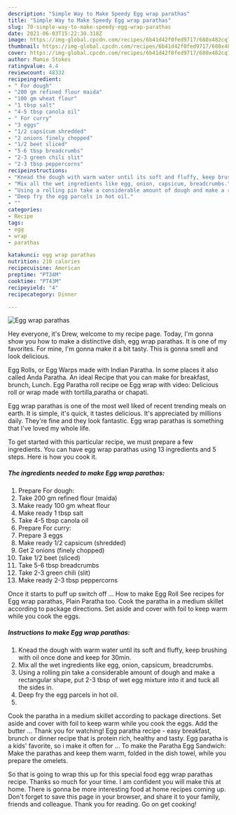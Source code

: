 ```yaml
---
description: "Simple Way to Make Speedy Egg wrap parathas"
title: "Simple Way to Make Speedy Egg wrap parathas"
slug: 70-simple-way-to-make-speedy-egg-wrap-parathas
date: 2021-06-03T15:22:30.318Z
image: https://img-global.cpcdn.com/recipes/6b41d42f0fed9717/680x482cq70/egg-wrap-parathas-recipe-main-photo.jpg
thumbnail: https://img-global.cpcdn.com/recipes/6b41d42f0fed9717/680x482cq70/egg-wrap-parathas-recipe-main-photo.jpg
cover: https://img-global.cpcdn.com/recipes/6b41d42f0fed9717/680x482cq70/egg-wrap-parathas-recipe-main-photo.jpg
author: Mamie Stokes
ratingvalue: 4.4
reviewcount: 48332
recipeingredient:
- " For dough"
- "200 gm refined flour maida"
- "100 gm wheat flour"
- "1 tbsp salt"
- "4-5 tbsp canola oil"
- " For curry"
- "3 eggs"
- "1/2 capsicum shredded"
- "2 onions finely chopped"
- "1/2 beet sliced"
- "5-6 tbsp breadcrumbs"
- "2-3 green chili slit"
- "2-3 tbsp peppercorns"
recipeinstructions:
- "Knead the dough with warm water until its soft and fluffy, keep brushing with oil once done and keep for 30min."
- "Mix all the wet ingredients like egg, onion, capsicum, breadcrumbs."
- "Using a rolling pin take a considerable amount of dough and make a rectangular shape, put 2-3 tbsp of wet egg mixture into it and tuck all the sides in."
- "Deep fry the egg parcels in hot oil."
- ""
categories:
- Recipe
tags:
- egg
- wrap
- parathas

katakunci: egg wrap parathas 
nutrition: 210 calories
recipecuisine: American
preptime: "PT34M"
cooktime: "PT43M"
recipeyield: "4"
recipecategory: Dinner

---
```



![Egg wrap parathas](https://img-global.cpcdn.com/recipes/6b41d42f0fed9717/680x482cq70/egg-wrap-parathas-recipe-main-photo.jpg)

Hey everyone, it's Drew, welcome to my recipe page. Today, I'm gonna show you how to make a distinctive dish, egg wrap parathas. It is one of my favorites. For mine, I'm gonna make it a bit tasty. This is gonna smell and look delicious.

Egg Rolls, or Egg Warps made with Indian Paratha. In some places it also called Anda Paratha. An ideal Recipe that you can make for breakfast, brunch, Lunch. Egg Paratha roll recipe oe Egg wrap with video: Delicious roll or wrap made with tortilla,paratha or chapati.

Egg wrap parathas is one of the most well liked of recent trending meals on earth. It is simple, it's quick, it tastes delicious. It's appreciated by millions daily. They're fine and they look fantastic. Egg wrap parathas is something that I've loved my whole life.


To get started with this particular recipe, we must prepare a few ingredients. You can have egg wrap parathas using 13 ingredients and 5 steps. Here is how you cook it.

<!--inarticleads1-->

##### The ingredients needed to make Egg wrap parathas:

1. Prepare  For dough:
1. Take 200 gm refined flour (maida)
1. Make ready 100 gm wheat flour
1. Make ready 1 tbsp salt
1. Take 4-5 tbsp canola oil
1. Prepare  For curry:
1. Prepare 3 eggs
1. Make ready 1/2 capsicum (shredded)
1. Get 2 onions (finely chopped)
1. Take 1/2 beet (sliced)
1. Take 5-6 tbsp breadcrumbs
1. Take 2-3 green chili (slit)
1. Make ready 2-3 tbsp peppercorns


Once it starts to puff up switch off … How to make Egg Roll See recipes for Egg wrap parathas, Plain Paratha too. Cook the paratha in a medium skillet according to package directions. Set aside and cover with foil to keep warm while you cook the eggs. 

<!--inarticleads2-->

##### Instructions to make Egg wrap parathas:

1. Knead the dough with warm water until its soft and fluffy, keep brushing with oil once done and keep for 30min.
1. Mix all the wet ingredients like egg, onion, capsicum, breadcrumbs.
1. Using a rolling pin take a considerable amount of dough and make a rectangular shape, put 2-3 tbsp of wet egg mixture into it and tuck all the sides in.
1. Deep fry the egg parcels in hot oil.
1. 


Cook the paratha in a medium skillet according to package directions. Set aside and cover with foil to keep warm while you cook the eggs. Add the butter … Thank you for watching! Egg paratha recipe - easy breakfast, brunch or dinner recipe that is protein rich, healthy and tasty. Egg paratha is a kids&#39; favorite, so i make it often for … To make the Paratha Egg Sandwich: Make the parathas and keep them warm, folded in the dish towel, while you prepare the omelets. 

So that is going to wrap this up for this special food egg wrap parathas recipe. Thanks so much for your time. I am confident you will make this at home. There is gonna be more interesting food at home recipes coming up. Don't forget to save this page in your browser, and share it to your family, friends and colleague. Thank you for reading. Go on get cooking!
